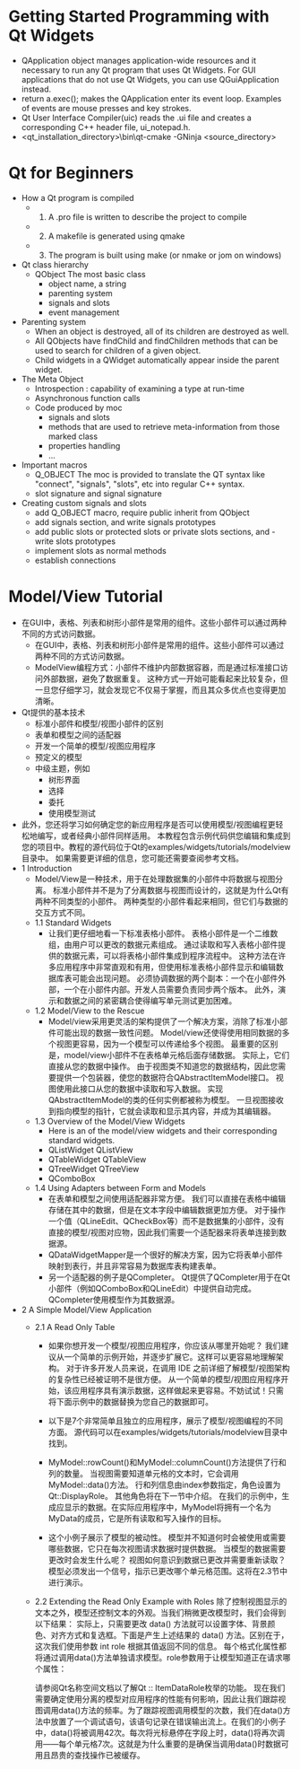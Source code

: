 # Getting Started Programming with Qt Widgets
- QApplication object manages application-wide resources and it necessary to run any Qt program that uses Qt Widgets.
For GUI applications that do not use Qt Widgets, you can use QGuiApplication instead.
- return a.exec(); makes the QApplication enter its event loop.
Examples of events are mouse presses and key strokes.
- Qt User Interface Compiler(uic)
reads the .ui file and creates a corresponding C++ header file, ui_notepad.h.
- <qt_installation_directory>\bin\qt-cmake -GNinja <source_directory>

# Qt for Beginners
- How a Qt program is compiled
    - 1. A .pro file is written to describe the project to compile
    - 2. A makefile is generated using qmake
    - 3. The program is built using make (or nmake or jom on windows)
- Qt class hierarchy
    - QObject 
    The most basic class
        - object name, a string
        - parenting system
        - signals and slots
        - event management
- Parenting system
    - When an object is destroyed, all of its children are destroyed as well.
    - All QObjects have findChild and findChildren methods that can be used to search for children of a given object.
    - Child widgets in a QWidget automatically appear inside the parent widget.
- The Meta Object
    - Introspection : capability of examining a type at run-time
    - Asynchronous function calls
    - Code produced by moc
        - signals and slots
        - methods that are used to retrieve meta-information from those marked class
        - properties handling
        - ...
- Important macros
    - Q_OBJECT 
    The moc is provided to translate the QT syntax like "connect", "signals", "slots", etc into regular C++ syntax.
    - slot signature and signal signature
- Creating custom signals and slots
    - add Q_OBJECT macro, require public inherit from QObject
    - add signals section, and write signals prototypes
    - add public slots or protected slots or private slots sections, and - write slots prototypes
    - implement slots as normal methods
    - establish connections
# Model/View Tutorial
- 在GUI中，表格、列表和树形小部件是常用的组件。这些小部件可以通过两种不同的方式访问数据。
    - 在GUI中，表格、列表和树形小部件是常用的组件。这些小部件可以通过两种不同的方式访问数据。
    - ModelView编程方式：小部件不维护内部数据容器，而是通过标准接口访问外部数据，避免了数据重复。
    这种方式一开始可能看起来比较复杂，但一旦您仔细学习，就会发现它不仅易于掌握，而且其众多优点也变得更加清晰。
- Qt提供的基本技术
    - 标准小部件和模型/视图小部件的区别
    - 表单和模型之间的适配器
    - 开发一个简单的模型/视图应用程序
    - 预定义的模型
    - 中级主题，例如
        - 树形界面
        - 选择
        - 委托
        - 使用模型测试
- 此外，您还将学习如何确定您的新应用程序是否可以使用模型/视图编程更轻松地编写，或者经典小部件同样适用。
本教程包含示例代码供您编辑和集成到您的项目中。教程的源代码位于Qt的examples/widgets/tutorials/modelview目录中。
如果需要更详细的信息，您可能还需要查阅参考文档。
- 1 Introduction
    - Model/View是一种技术，用于在处理数据集的小部件中将数据与视图分离。
    标准小部件并不是为了分离数据与视图而设计的，这就是为什么Qt有两种不同类型的小部件。
    两种类型的小部件看起来相同，但它们与数据的交互方式不同。
    - 1.1 Standard Widgets
        - 让我们更仔细地看一下标准表格小部件。
        表格小部件是一个二维数组，由用户可以更改的数据元素组成。
        通过读取和写入表格小部件提供的数据元素，可以将表格小部件集成到程序流程中。
        这种方法在许多应用程序中非常直观和有用，但使用标准表格小部件显示和编辑数据库表可能会出现问题。
        必须协调数据的两个副本：一个在小部件外部，一个在小部件内部。开发人员需要负责同步两个版本。
        此外，演示和数据之间的紧密耦合使得编写单元测试更加困难。
    - 1.2 Model/View to the Rescue
        - Model/view采用更灵活的架构提供了一个解决方案，消除了标准小部件可能出现的数据一致性问题。
        Model/view还使得使用相同数据的多个视图更容易，因为一个模型可以传递给多个视图。
        最重要的区别是，model/view小部件不在表格单元格后面存储数据。
        实际上，它们直接从您的数据中操作。
        由于视图类不知道您的数据结构，因此您需要提供一个包装器，使您的数据符合QAbstractItemModel接口。
        视图使用此接口从您的数据中读取和写入数据。
        实现QAbstractItemModel的类的任何实例都被称为模型。
        一旦视图接收到指向模型的指针，它就会读取和显示其内容，并成为其编辑器。
    - 1.3 Overview of the Model/View Widgets
        - Here is an of the model/view widgets and their corresponding standard widgets.
        - QListWidget QListView
        - QTableWidget QTableView
        - QTreeWidget QTreeView
        - QComboBox
    - 1.4 Using Adapters between Form and Models
        - 在表单和模型之间使用适配器非常方便。
        我们可以直接在表格中编辑存储在其中的数据，但是在文本字段中编辑数据更加方便。
        对于操作一个值（QLineEdit、QCheckBox等）而不是数据集的小部件，没有直接的模型/视图对应物，因此我们需要一个适配器来将表单连接到数据源。
        - QDataWidgetMapper是一个很好的解决方案，因为它将表单小部件映射到表行，并且非常容易为数据库表构建表单。
        - 另一个适配器的例子是QCompleter。
        Qt提供了QCompleter用于在Qt小部件（例如QComboBox和QLineEdit）中提供自动完成。
        QCompleter使用模型作为其数据源。
- 2 A Simple Model/View Application
    - 2.1 A Read Only Table
        - 如果你想开发一个模型/视图应用程序，你应该从哪里开始呢？
        我们建议从一个简单的示例开始，并逐步扩展它。这样可以更容易地理解架构。
        对于许多开发人员来说，在调用 IDE 之前详细了解模型/视图架构的复杂性已经被证明不是很方便。
        从一个简单的模型/视图应用程序开始，该应用程序具有演示数据，这样做起来更容易。不妨试试！只需将下面示例中的数据替换为您自己的数据即可。
        - 以下是7个非常简单且独立的应用程序，展示了模型/视图编程的不同方面。
        源代码可以在examples/widgets/tutorials/modelview目录中找到。
        - MyModel::rowCount()和MyModel::columnCount()方法提供了行和列的数量。
        当视图需要知道单元格的文本时，它会调用MyModel::data()方法。
        行和列信息由index参数指定，角色设置为Qt::DisplayRole。
        其他角色将在下一节中介绍。
        在我们的示例中，生成应显示的数据。在实际应用程序中，MyModel将拥有一个名为MyData的成员，它是所有读取和写入操作的目标。
        
        - 这个小例子展示了模型的被动性。
        模型并不知道何时会被使用或需要哪些数据，它只在每次视图请求数据时提供数据。
        当模型的数据需要更改时会发生什么呢？
        视图如何意识到数据已更改并需要重新读取？
        模型必须发出一个信号，指示已更改哪个单元格范围。这将在2.3节中进行演示。
    - 2.2 Extending the Read Only Example with Roles
        除了控制视图显示的文本之外，模型还控制文本的外观。当我们稍微更改模型时，我们会得到以下结果：
        实际上，只需要更改 data() 方法就可以设置字体、背景颜色、对齐方式和复选框。下面是产生上述结果的 data() 方法。区别在于，这次我们使用参数 int role 根据其值返回不同的信息。
        每个格式化属性都将通过调用data()方法单独请求模型。role参数用于让模型知道正在请求哪个属性：

        请参阅Qt名称空间文档以了解Qt :: ItemDataRole枚举的功能。
        现在我们需要确定使用分离的模型对应用程序的性能有何影响，因此让我们跟踪视图调用data()方法的频率。为了跟踪视图调用模型的次数，我们在data()方法中放置了一个调试语句，该语句记录在错误输出流上。在我们的小例子中，data()将被调用42次。每次将光标悬停在字段上时，data()将再次调用——每个单元格7次。这就是为什么重要的是确保当调用data()时数据可用且昂贵的查找操作已被缓存。